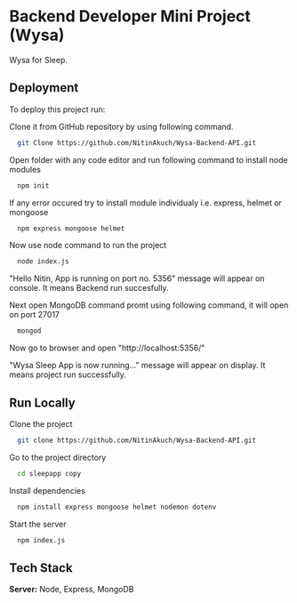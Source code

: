 
# Backend Developer Mini Project (Wysa)

Wysa for Sleep.


## Deployment

To deploy this project run:

Clone it from GitHub repository by using following command.
```bash
  git Clone https://github.com/NitinAkuch/Wysa-Backend-API.git
```
Open folder with any code editor and run following command to install node modules 
```bash
  npm init
```
If any error occured try to install module individualy i.e. express, helmet or mongoose
```bash
  npm express mongoose helmet
```
Now use node command to run the project
```bash
  node index.js
```
"Hello Nitin, App is running on port no. 5356" message will appear on console. It means Backend run succesfully. 

Next open MongoDB command promt using following command, it will open on port 27017
```bash
  mongod
```
Now go to browser and open "http://localhost:5356/"

"Wysa Sleep App is now running..." message will appear on display. It means project run successfully.
## Run Locally

Clone the project

```bash
  git clone https://github.com/NitinAkuch/Wysa-Backend-API.git
```

Go to the project directory

```bash
  cd sleepapp copy
```

Install dependencies

```bash
  npm install express mongoose helmet nodemon dotenv
```

Start the server

```bash
  npm index.js
```


## Tech Stack



**Server:** Node, Express, MongoDB


